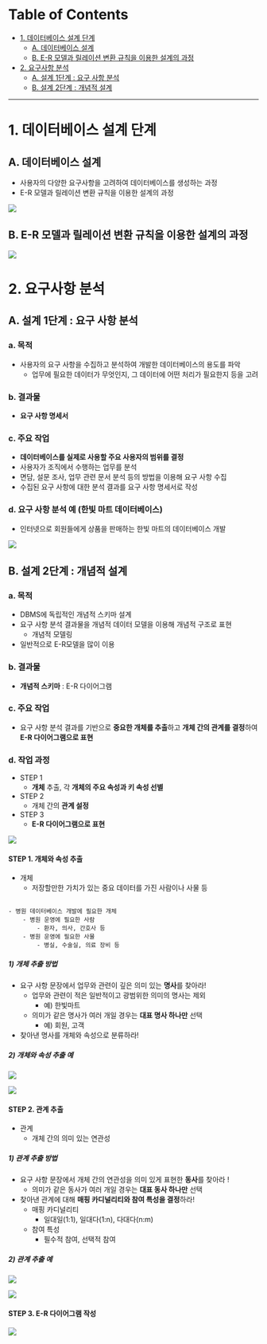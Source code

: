 # Table of Contents

- [1. 데이터베이스 설계 단계](#1-데이터베이스-설계-단계)
    - [A. 데이터베이스 설계](#a-데이터베이스-설계)
    - [B. E-R 모델과 릴레이션 변환 규칙을 이용한 설계의 과정](#b-e-r-모델과-릴레이션-변환-규칙을-이용한-설계의-과정)
- [2. 요구사항 분석](#2-요구사항-분석)
    - [A. 설계 1단계 : 요구 사항 분석](#a-설계-1단계--요구-사항-분석)
    - [B. 설계 2단계 : 개념적 설계](#b-설계-2단계--개념적-설계)

---

# 1. 데이터베이스 설계 단계

## A. 데이터베이스 설계

- 사용자의 다양한 요구사항을 고려하여 데이터베이스를 생성하는 과정
- E-R 모델과 릴레이션 변환 규칙을 이용한 설계의 과정

![](/bin/db_image/db_4_1.png)

## B. E-R 모델과 릴레이션 변환 규칙을 이용한 설계의 과정

![](/bin/db_image/db_4_2.png)

# 2. 요구사항 분석

## A. 설계 1단계 : 요구 사항 분석

### a. 목적

- 사용자의 요구 사항을 수집하고 분석하여 개발한 데이터베이스의 용도를 파악
	- 업무에 필요한 데이터가 무엇인지, 그 데이터에 어떤 처리가 필요한지 등을 고려

### b. 결과물

- **요구 사항 명세서**

### c. 주요 작업

- **데이터베이스를 실제로 사용할 주요 사용자의 범위를 결정**
- 사용자가 조직에서 수행하는 업무를 분석
- 면담, 설문 조사, 업무 관련 문서 분석 등의 방법을 이용해 요구 사항 수집
- 수집된 요구 사항에 대한 분석 결과를 요구 사항 명세서로 작성

### d. 요구 사항 분석 예 (한빛 마트 데이터베이스)

- 인터넷으로 회원들에게 상품을 판매하는 한빛 마트의 데이터베이스 개발

![](/bin/db_image/db_5_1.png)

## B. 설계 2단계 : 개념적 설계

### a. 목적

- DBMS에 독립적인 개념적 스키마 설계
- 요구 사항 분석 결과물을 개념적 데이터 모델을 이용해 개념적 구조로 표현
	- 개념적 모델링
- 일반적으로 E-R모델을 많이 이용

### b. 결과물

- **개념적 스키마** : E-R 다이어그램

### c. 주요 작업

- 요구 사항 분석 결과를 기반으로 **중요한 개체를 추출**하고 **개체 간의 관계를 결정**하여 **E-R 다이어그램으로 표현**

### d. 작업 과정

- STEP 1
	- **개체** 추출, 각 **개체의 주요 속성과 키 속성 선별**
- STEP 2
	- 개체 간의 **관계 설정**
- STEP 3
	- **E-R 다이어그램으로 표현**

![](/bin/db_image/db_5_2.png)

#### STEP 1. 개체와 속성 추출

- 개체
	- 저장할만한 가치가 있는 중요 데이터를 가진 사람이나 사물 등

```ad-example

- 병원 데이터베이스 개발에 필요한 개체
	- 병원 운영에 필요한 사람
		- 환자, 의사, 간호사 등
	- 병원 운영에 필요한 사물
		- 병실, 수술실, 의료 장비 등

```

##### 1) 개체 추출 방법

- 요구 사항 문장에서 업무와 관련이 깊은 의미 있는 **명사**를 찾아라!
	- 업무와 관련이 적은 일반적이고 광범위한 의미의 명사는 제외
		- 예) 한빛마트
	- 의미가 같은 명사가 여러 개일 경우는 **대표 명사 하나만** 선택
		- 예) 회원, 고객
- 찾아낸 명사를 개체와 속성으로 분류하라!

##### 2) 개체와 속성 추출 예

![](/bin/db_image/db_5_3.png)

![](/bin/db_image/db_5_4.png)

#### STEP 2. 관계 추출

- 관계
	- 개체 간의 의미 있는 연관성

##### 1) 관계 추출 방법

- 요구 사항 문장에서 개체 간의 연관성을 의미 있게 표현한 **동사**를 찾아라 !
	- 의미가 같은 동사가 여러 개일 경우는 **대표 동사 하나만** 선택
- 찾아낸 관계에 대해 **매핑 카디널리티와 참여 특성을 결정**하라!
	- 매핑 카디널리티
		- 일대일(1:1), 일대다(1:n), 다대다(n:m)
	- 참여 특성
		- 필수적 참여, 선택적 참여

##### 2) 관계 추출 예

![](/bin/db_image/db_5_5.png)

![](/bin/db_image/db_5_6.png)

#### STEP 3. E-R 다이어그램 작성

![](/bin/db_image/db_5_7.png)


